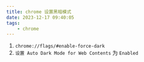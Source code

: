 ```yaml
---
title: chrome 设置黑暗模式
date: 2023-12-17 09:40:05
tags:
    - chrome
---
```

1. `chrome://flags/#enable-force-dark`
2. `设置 Auto Dark Mode for Web Contents` 为 `Enabled`